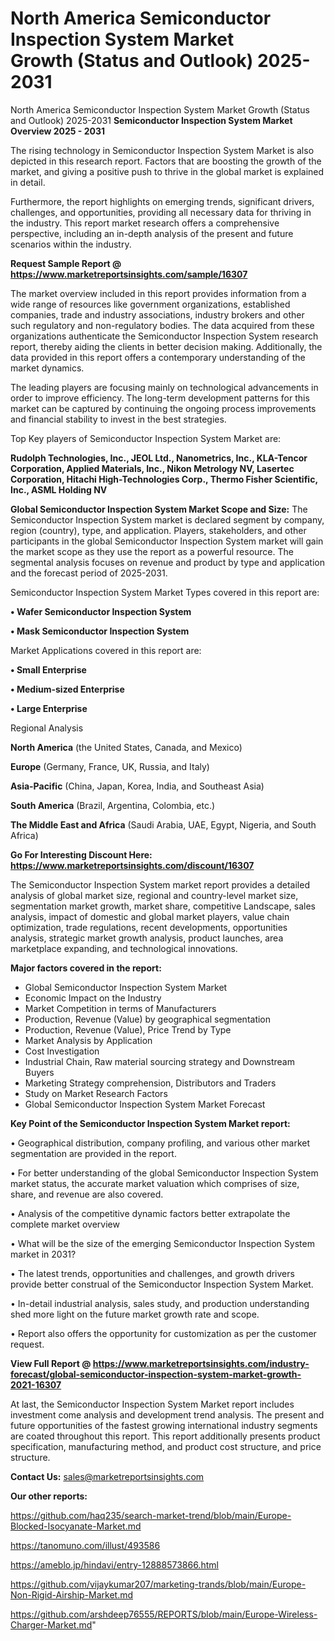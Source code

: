 # North America Semiconductor Inspection System Market Growth (Status and Outlook) 2025-2031
North America Semiconductor Inspection System Market Growth (Status and Outlook) 2025-2031
<Strong> Semiconductor Inspection System Market Overview 2025 - 2031</strong>

The rising technology in Semiconductor Inspection System Market is also depicted in this research report. Factors that are boosting the growth of the market, and giving a positive push to thrive in the global market is explained in detail.

Furthermore, the report highlights on emerging trends, significant drivers, challenges, and opportunities, providing all necessary data for thriving in the industry. This report market research offers a comprehensive perspective, including an in-depth analysis of the present and future scenarios within the industry.

<strong>Request Sample Report @ <a href=https://www.marketreportsinsights.com/sample/16307>https://www.marketreportsinsights.com/sample/16307</a></strong>

The market overview included in this report provides information from a wide range of resources like government organizations, established companies, trade and industry associations, industry brokers and other such regulatory and non-regulatory bodies. The data acquired from these organizations authenticate the Semiconductor Inspection System research report, thereby aiding the clients in better decision making. Additionally, the data provided in this report offers a contemporary understanding of the market dynamics.

The leading players are focusing mainly on technological advancements in order to improve efficiency. The long-term development patterns for this market can be captured by continuing the ongoing process improvements and financial stability to invest in the best strategies.

Top Key players of Semiconductor Inspection System Market are:

<strong>Rudolph Technologies, Inc., JEOL Ltd., Nanometrics, Inc., KLA-Tencor Corporation, Applied Materials, Inc., Nikon Metrology NV, Lasertec Corporation, Hitachi High-Technologies Corp., Thermo Fisher Scientific, Inc., ASML Holding NV</strong>

<strong><b>Global Semiconductor Inspection System Market Scope and Size:</b></strong>
The Semiconductor Inspection System market is declared segment by company, region (country), type, and application. Players, stakeholders, and other participants in the global Semiconductor Inspection System market will gain the market scope as they use the report as a powerful resource. The segmental analysis focuses on revenue and product by type and application and the forecast period of 2025-2031.

Semiconductor Inspection System Market Types covered in this report are:

<strong>• Wafer Semiconductor Inspection System

• Mask Semiconductor Inspection System</strong>

Market Applications covered in this report are:

<strong>• Small Enterprise

• Medium-sized Enterprise

• Large Enterprise</strong> 

Regional Analysis

<strong>North America</strong> (the United States, Canada, and Mexico)

<strong>Europe</strong> (Germany, France, UK, Russia, and Italy)

<strong>Asia-Pacific</strong> (China, Japan, Korea, India, and Southeast Asia)

<strong>South America</strong> (Brazil, Argentina, Colombia, etc.)

<strong>The Middle East and Africa</strong> (Saudi Arabia, UAE, Egypt, Nigeria, and South Africa)

<strong>Go For Interesting Discount Here: <a href=https://www.marketreportsinsights.com/discount/16307>https://www.marketreportsinsights.com/discount/16307</a></strong>

The Semiconductor Inspection System market report provides a detailed analysis of global market size, regional and country-level market size, segmentation market growth, market share, competitive Landscape, sales analysis, impact of domestic and global market players, value chain optimization, trade regulations, recent developments, opportunities analysis, strategic market growth analysis, product launches, area marketplace expanding, and technological innovations.

<strong><b>Major factors covered in the report:</b></strong>
<ul>
  <li>Global Semiconductor Inspection System Market </li>
  <li>Economic Impact on the Industry</li>
  <li>Market Competition in terms of Manufacturers</li>
  <li>Production, Revenue (Value) by geographical segmentation</li>
  <li>Production, Revenue (Value), Price Trend by Type</li>
  <li>Market Analysis by Application</li>
  <li>Cost Investigation</li>
  <li>Industrial Chain, Raw material sourcing strategy and Downstream Buyers</li>
  <li>Marketing Strategy comprehension, Distributors and Traders</li>
  <li>Study on Market Research Factors</li>
  <li>Global Semiconductor Inspection System Market Forecast</li>
</ul>

<strong><b>Key Point of the Semiconductor Inspection System Market report:</b></strong>

• Geographical distribution, company profiling, and various other market segmentation are provided in the report.

• For better understanding of the global Semiconductor Inspection System market status, the accurate market valuation which comprises of size, share, and revenue are also covered.

• Analysis of the competitive dynamic factors better extrapolate the complete market overview

• What will be the size of the emerging Semiconductor Inspection System market in 2031?

• The latest trends, opportunities and challenges, and growth drivers provide better construal of the Semiconductor Inspection System Market.

• In-detail industrial analysis, sales study, and production understanding shed more light on the future market growth rate and scope.

• Report also offers the opportunity for customization as per the customer request.

<strong><b>View Full Report @ <a href=https://www.marketreportsinsights.com/industry-forecast/global-semiconductor-inspection-system-market-growth-2021-16307>https://www.marketreportsinsights.com/industry-forecast/global-semiconductor-inspection-system-market-growth-2021-16307</a></b></strong>


At last, the Semiconductor Inspection System Market report includes investment come analysis and development trend analysis. The present and future opportunities of the fastest growing international industry segments are coated throughout this report. This report additionally presents product specification, manufacturing method, and product cost structure, and price structure.

<strong>Contact Us:</strong>
sales@marketreportsinsights.com

<strong>Our other reports:</strong>

<a href=https://github.com/haq235/search-market-trend/blob/main/Europe-Blocked-Isocyanate-Market.md>https://github.com/haq235/search-market-trend/blob/main/Europe-Blocked-Isocyanate-Market.md</a>

<a href=https://tanomuno.com/illust/493586>https://tanomuno.com/illust/493586</a>

<a href=https://ameblo.jp/hindavi/entry-12888573866.html>https://ameblo.jp/hindavi/entry-12888573866.html</a>

<a href=https://github.com/vijaykumar207/marketing-trands/blob/main/Europe-Non-Rigid-Airship-Market.md>https://github.com/vijaykumar207/marketing-trands/blob/main/Europe-Non-Rigid-Airship-Market.md</a>

<a href=https://github.com/arshdeep76555/REPORTS/blob/main/Europe-Wireless-Charger-Market.md>https://github.com/arshdeep76555/REPORTS/blob/main/Europe-Wireless-Charger-Market.md</a>"
